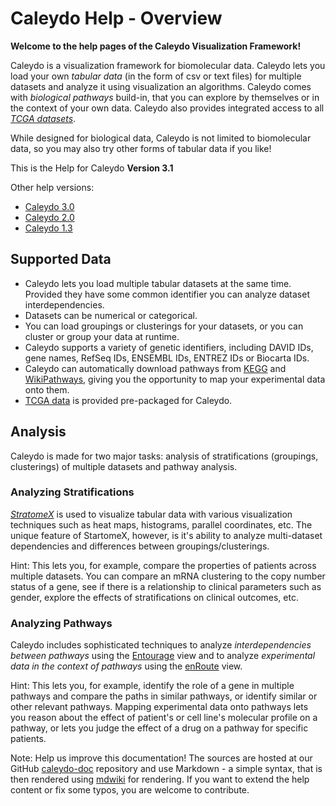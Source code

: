 # Caleydo Help - Overview

**Welcome to the help pages of the Caleydo Visualization Framework!**

Caleydo is a visualization framework for biomolecular data. Caleydo lets you load your own *tabular data* (in the form of csv or text files) for multiple datasets and analyze it using visualization an algorithms. Caleydo comes with *biological pathways* build-in, that you can explore by themselves or in the context of your own data. Caleydo also provides integrated access to all *[TCGA datasets](http://cancergenome.nih.gov/)*.


While designed for biological data, Caleydo is not limited to biomolecular data, so you may also try other forms of tabular data if you like!

This is the Help for Caleydo **Version 3.1**

Other help versions: 

 * [Caleydo 3.0](../3.0/index.html)
 * [Caleydo 2.0](http://www.icg.tugraz.at/project/caleydo/help/caleydo-2.0/caleydo-help)
 * [Caleydo 1.3](http://www.icg.tugraz.at/project/caleydo/help/caleydo-1.3)

## Supported Data
 * Caleydo lets you load multiple tabular datasets at the same time. Provided they have some common identifier you can analyze dataset interdependencies.
 * Datasets can be numerical or categorical.
 * You can load groupings or clusterings for your datasets, or you can cluster or group your data at runtime.
 * Caleydo supports a variety of genetic identifiers, including DAVID IDs, gene names, RefSeq IDs, ENSEMBL IDs, ENTREZ IDs or Biocarta IDs.
 * Caleydo can automatically download pathways from [KEGG](http://www.genome.jp/kegg/pathway.html) and [WikiPathways](http://wikipathways.org/), giving you the opportunity to map your experimental data onto them.
 * [TCGA data](http://cancergenome.nih.gov/) is provided pre-packaged for Caleydo.

## Analysis

Caleydo is made for two major tasks: analysis of stratifications (groupings, clusterings) of multiple datasets and pathway analysis. 

### Analyzing Stratifications

*[StratomeX](views/stratomex/stratomex.md)* is used to visualize tabular data with various visualization techniques such as heat maps, histograms, parallel coordinates, etc. The unique feature of StartomeX, however, is it's ability to analyze multi-dataset dependencies and differences between groupings/clusterings. 

Hint: This lets you, for example, compare the properties of patients across multiple datasets. You can compare an mRNA clustering to the copy number status of a gene, see if there is a relationship to clinical parameters such as gender, explore the effects of stratifications on clinical outcomes, etc.

### Analyzing Pathways

Caleydo includes sophisticated techniques to analyze *interdependencies between pathways* using the [Entourage](views/pathway/pathway.md#entourage) view and to analyze *experimental data in the context of pathways* using the [enRoute](views/pathway/pathway.md#enroute) view. 

Hint: This lets you, for example, identify the role of a gene in multiple pathways and compare the paths in similar pathways, or identify similar or other relevant pathways. Mapping experimental data onto pathways lets you reason about the effect of patient's or cell line's molecular profile on a pathway, or lets you judge the effect of a drug on a pathway for specific patients.  
 

Note: Help us improve this documentation!
The sources are hosted at our GitHub [caleydo-doc](https://github.com/Caleydo/caleydo-doc) repository and use Markdown - a simple syntax, that is then rendered using [mdwiki](mdwiki.info) for rendering. If you want to extend the help content or fix some typos, you are welcome to contribute.

